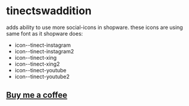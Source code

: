 # tinectswaddition
adds ability to use more social-icons in shopware. these icons are using same font as it shopware does:

- icon--tinect-instagram
- icon--tinect-instagram2
- icon--tinect-xing
- icon--tinect-xing2
- icon--tinect-youtube
- icon--tinect-youtube2

## [Buy me a coffee](https://www.paypal.me/tinect/)